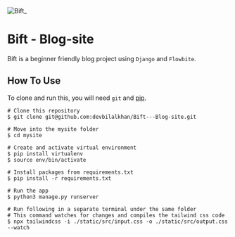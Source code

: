 
![Bift_](https://user-images.githubusercontent.com/38106396/215903942-65daf2f3-f349-4c60-90da-be692effbf30.png)


# Bift - Blog-site
Bift is a beginner friendly blog project using `Django` and `Flowbite`.

## How To Use
To clone and run this, you will need `git` and [pip](https://pip.pypa.io/en/stable/installation/).
```
# Clone this repository
$ git clone git@github.com:devbilalkhan/Bift---Blog-site.git

# Move into the mysite folder
$ cd mysite

# Create and activate virtual environment
$ pip install virtualenv
$ source env/bin/activate

# Install packages from requirements.txt
$ pip install -r requirements.txt

# Run the app
$ python3 manage.py runserver

# Run following in a separate terminal under the same folder
# This command watches for changes and compiles the tailwind css code
$ npx tailwindcss -i ./static/src/input.css -o ./static/src/output.css --watch

```
